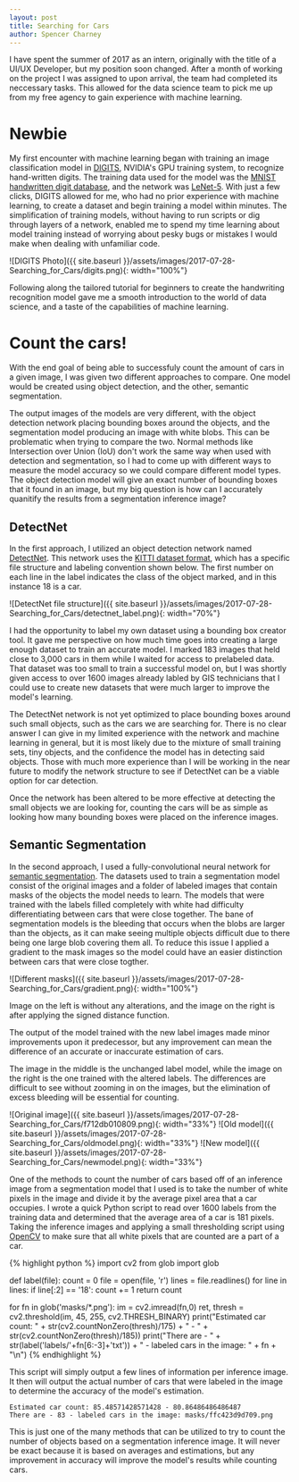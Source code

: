 ```yaml
---
layout: post
title: Searching for Cars
author: Spencer Charney
---
```


I have spent the summer of 2017 as an intern, originally with the title of a UI/UX Developer, but my position soon changed. After a month of working on the project I was assigned to upon arrival, the team had completed its neccessary tasks. This allowed for the data science team to pick me up from my free agency to gain experience with machine learning.

# Newbie

My first encounter with machine learning began with training an image classification model in [DIGITS](https://developer.nvidia.com/digits), NVIDIA's GPU training system, to recognize hand-written digits. The training data used for the model was the [MNIST handwritten digit database](http://yann.lecun.com/exdb/mnist/), and the network was [LeNet-5](http://yann.lecun.com/exdb/lenet/). With just a few clicks, DIGITS allowed for me, who had no prior experience with machine learning, to create a dataset and begin training a model within minutes. The simplification of training models, without having to run scripts or dig through layers of a network, enabled me to spend my time learning about model training instead of worrying about pesky bugs or mistakes I would make when dealing with unfamiliar code.

![DIGITS Photo]({{ site.baseurl }}/assets/images/2017-07-28-Searching_for_Cars/digits.png){: width="100%"}

Following along the tailored tutorial for beginners to create the handwriting recognition model gave me a smooth introduction to the world of data science, and a taste of the capabilities of machine learning.


# Count the cars!

With the end goal of being able to successfuly count the amount of cars in a given image, I was given two different approaches to compare. One model would be created using object detection, and the other, semantic segmentation.

The output images of the models are very different, with the object detection network placing bounding boxes around the objects, and the segmentation model producing an image with white blobs. This can be problematic when trying to compare the two. Normal methods like Intersection over Union (IoU) don't work the same way when used with detection and segmentation, so I had to come up with different ways to measure the model accuracy so we could compare different model types. The object detection model will give an exact number of bounding boxes that it found in an image, but my big question is how can I accurately quanitify the results from a segmentation inference image? 


## DetectNet

In the first approach, I utilized an object detection network named [DetectNet](https://devblogs.nvidia.com/parallelforall/detectnet-deep-neural-network-object-detection-digits/). This network uses the [KITTI dataset format](http://www.cvlibs.net/datasets/kitti/raw_data.php), which has a specific file structure and labeling convention shown below. The first number on each line in the label indicates the class of the object marked, and in this instance 18 is a car.


![DetectNet file structure]({{ site.baseurl }}/assets/images/2017-07-28-Searching_for_Cars/detectnet_label.png){: width="70%"}


I had the opportunity to label my own dataset using a bounding box creator tool. It gave me perspective on how much time goes into creating a large enough dataset to train an accurate model. I marked 183 images that held close to 3,000 cars in them while I waited for access to prelabeled data. That dataset was too small to train a successful model on, but I was shortly given access to over 1600 images already labled by GIS technicians that I could use to create new datasets that were much larger to improve the model's learning. 


The DetectNet network is not yet optimized to place bounding boxes around such small objects, such as the cars we are searching for. There is no clear answer I can give in my limited experience with the network and machine learning in general, but it is most likely due to the mixture of small training sets, tiny objects, and the confidence the model has in detecting said objects. Those with much more experience than I will be working in the near future to modify the network structure to see if DetectNet can be a viable option for car detection.

Once the network has been altered to be more effective at detecting the small objects we are looking for, counting the cars will be as simple as looking how many bounding boxes were placed on the inference images. 


## Semantic Segmentation

In the second approach, I used a fully-convolutional neural network for [semantic segmentation](https://github.com/NVIDIA/DIGITS/tree/digits-5.0/examples/semantic-segmentation#loading-the-data-into-digits). The datasets used to train a segmentation model consist of the original images and a folder of labeled images that contain masks of the objects the model needs to learn. The models that were trained with the labels filled completely with white had difficulty differentiating between cars that were close together. The bane of segmentation models is the bleeding that occurs when the blobs are larger than the objects, as it can make seeing multiple objects difficult due to there being one large blob covering them all. To reduce this issue I applied a gradient to the mask images so the model could have an easier distinction between cars that were close togther. 

![Different masks]({{ site.baseurl }}/assets/images/2017-07-28-Searching_for_Cars/gradient.png){: width="100%"}

Image on the left is without any alterations, and the image on the right is after applying the signed distance function.

The output of the model trained with the new label images made minor improvements upon it predecessor, but any improvement can mean the difference of an accurate or inaccurate estimation of cars.


The image in the middle is the unchanged label model, while the image on the right is the one trained with the altered labels. The differences are difficult to see without zooming in on the images, but the elimination of excess bleeding will be essential for counting. 

![Original image]({{ site.baseurl }}/assets/images/2017-07-28-Searching_for_Cars/f712db010809.png){: width="33%"}
![Old model]({{ site.baseurl }}/assets/images/2017-07-28-Searching_for_Cars/oldmodel.png){: width="33%"}
![New model]({{ site.baseurl }}/assets/images/2017-07-28-Searching_for_Cars/newmodel.png){: width="33%"}




One of the methods to count the number of cars based off of an inference image from a segmentation model that I used is to take the number of white pixels in the image and divide it by the average pixel area that a car occupies. I wrote a quick Python script to read over 1600 labels from the training data and determined that the average area of a car is 181 pixels. Taking the inference images and applying a small thresholding script using [OpenCV](http://docs.opencv.org/trunk/index.html) to make sure that all white pixels that are counted are a part of a car.


{% highlight python %}
import cv2
from glob import glob

def label(file):
    count = 0
    file = open(file, 'r')
    lines = file.readlines()
    for line in lines:
        if line[:2] == '18':
            count += 1
    return count

for fn in glob('masks/*.png'):
    im = cv2.imread(fn,0)
    ret, thresh = cv2.threshold(im, 45, 255, cv2.THRESH_BINARY)
    print("Estimated car count: " + str(cv2.countNonZero(thresh)/175) + " - " + str(cv2.countNonZero(thresh)/185))
    print("There are - " + str(label('labels/'+fn[6:-3]+'txt')) + " - labeled cars in the image: " + fn + "\n")
{% endhighlight %}

This script will simply output a few lines of information per inference image. It then will output the actual number of cars that were labeled in the image to determine the accuracy of the model's estimation.


```
Estimated car count: 85.48571428571428 - 80.86486486486487
There are - 83 - labeled cars in the image: masks/ffc423d9d709.png
```


This is just one of the many methods that can be utilized to try to count the number of objects based on a segmentation inference image. It will never be exact because it is based on averages and estimations, but any improvement in accuracy will improve the model's results while counting cars.

